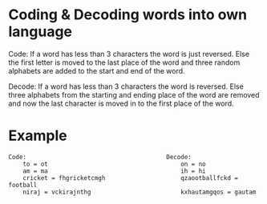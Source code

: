 # Coding & Decoding  words into own language

Code:   If a word has less than 3 characters the word is just reversed.
        Else
        the first letter is moved to the last place of the word and three random alphabets are added to the start and end of the word.


Decode: If a word has less than 3 characters the word is reversed.
        Else
        three alphabets from the starting and ending place of the word are removed and now the last character is moved in to the first place of the word.


# Example

    Code:                                       Decode:
        to = ot                                     on = no                             
        am = ma                                     ih = hi  
        cricket = fhgricketcmgh                     qzaootballfckd = football
        niraj = vckirajnthg                         kxhautamgqos = gautam
